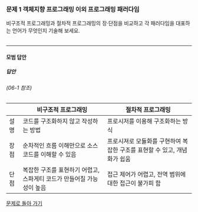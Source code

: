 ### 문제 1 객체지향 프로그래밍 이외 프로그래밍 패러다임
비구조적 프로그래밍과 절차적 프로그래밍의 장·단점을 비교하고 각 패러다임을 대표하는 언어가 무엇인지 기술해 보세요.
<br/><br/>

---

#### 모범 답안
##### 답안
###### (06-1 참조)
||비구조적 프로그래밍|절차적 프로그래밍|
|-|-|-|
|설명|코드를 구조화하지 않고 작성하는 방법|프로시저를 이용해 구조화하는 방식|
|장점|순차적인 흐름 이해만으로 소스 코드를 이해할 수 있음|프로시져로 모듈화를 구현하여 복잡한 구조를 표현할 수 있고, 개념화가 쉽움|
|단점|복잡한 구조를 표현하기 어렵고, 스파게티 코드가 만들어질 가능성이 높음|접근 제어가 어렵고, 전역 범위에 대한 접근이 불가피 함|

[문제로 돌아 가기](README.md "문제로 돌아 가기")
